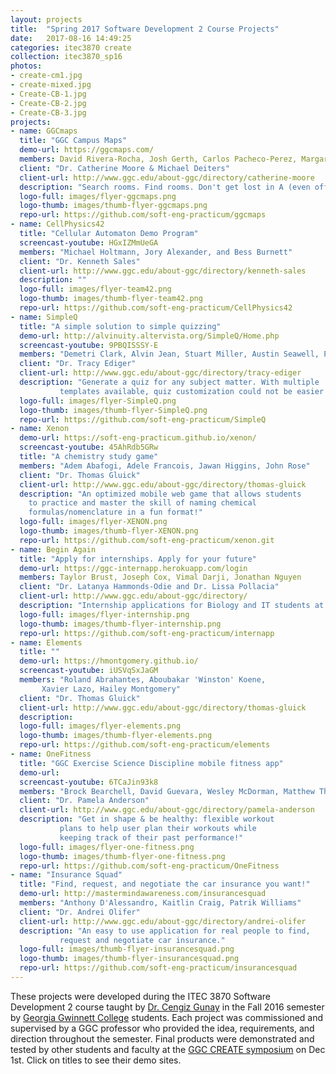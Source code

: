 ```yaml
---
layout: projects
title:  "Spring 2017 Software Development 2 Course Projects"
date:   2017-08-16 14:49:25
categories: itec3870 create
collection: itec3870_sp16
photos:
- create-cm1.jpg
- create-mixed.jpg
- Create-CB-1.jpg
- Create-CB-2.jpg
- Create-CB-3.jpg
projects:
- name: GGCmaps
  title: "GGC Campus Maps"
  demo-url: https://ggcmaps.com/
  members: David Rivera-Rocha, Josh Gerth, Carlos Pacheco-Perez, Margaret "Maggie" Muse
  client: "Dr. Catherine Moore & Michael Deiters"
  client-url: http://www.ggc.edu/about-ggc/directory/catherine-moore
  description: "Search rooms. Find rooms. Don't get lost in A (even offline!)"
  logo-full: images/flyer-ggcmaps.png
  logo-thumb: images/thumb-flyer-ggcmaps.png
  repo-url: https://github.com/soft-eng-practicum/ggcmaps
- name: CellPhysics42
  title: "Cellular Automaton Demo Program"
  screencast-youtube: HGxIZMmUeGA
  members: "Michael Holtmann, Jory Alexander, and Bess Burnett"
  client: "Dr. Kenneth Sales"
  client-url: http://www.ggc.edu/about-ggc/directory/kenneth-sales
  description: ""
  logo-full: images/flyer-team42.png
  logo-thumb: images/thumb-flyer-team42.png
  repo-url: https://github.com/soft-eng-practicum/CellPhysics42
- name: SimpleQ
  title: "A simple solution to simple quizzing"
  demo-url: http://alvinuity.altervista.org/SimpleQ/Home.php
  screencast-youtube: 9PBQISSSY-E
  members: "Demetri Clark, Alvin Jean, Stuart Miller, Austin Seawell, Palmer Simmons"
  client: "Dr. Tracy Ediger"
  client-url: http://www.ggc.edu/about-ggc/directory/tracy-ediger
  description: "Generate a quiz for any subject matter. With multiple 
  	       templates available, quiz customization could not be easier!"
  logo-full: images/flyer-SimpleQ.png
  logo-thumb: images/thumb-flyer-SimpleQ.png
  repo-url: https://github.com/soft-eng-practicum/SimpleQ
- name: Xenon
  demo-url: https://soft-eng-practicum.github.io/xenon/
  screencast-youtube: 45AhRdb5GRw
  title: "A chemistry study game"
  members: "Adem Abafogi, Adele Francois, Jawan Higgins, John Rose"
  client: "Dr. Thomas Gluick"
  client-url: http://www.ggc.edu/about-ggc/directory/thomas-gluick
  description: "An optimized mobile web game that allows students 
    to practice and master the skill of naming chemical 
    formulas/nomenclature in a fun format!"
  logo-full: images/flyer-XENON.png
  logo-thumb: images/thumb-flyer-XENON.png
  repo-url: https://github.com/soft-eng-practicum/xenon.git
- name: Begin Again
  title: "Apply for internships. Apply for your future"
  demo-url: https://ggc-internapp.herokuapp.com/login
  members: Taylor Brust, Joseph Cox, Vimal Darji, Jonathan Nguyen
  client: "Dr. Latanya Hammonds-Odie and Dr. Lissa Pollacia"
  client-url: http://www.ggc.edu/about-ggc/directory/
  description: "Internship applications for Biology and IT students at GGC"
  logo-full: images/flyer-internship.png
  logo-thumb: images/thumb-flyer-internship.png
  repo-url: https://github.com/soft-eng-practicum/internapp
- name: Elements
  title: ""
  demo-url: https://hmontgomery.github.io/
  screencast-youtube: iUSVqSxJaGM
  members: "Roland Abrahantes, Aboubakar 'Winston' Koene, 
  	   Xavier Lazo, Hailey Montgomery"
  client: "Dr. Thomas Gluick"
  client-url: http://www.ggc.edu/about-ggc/directory/thomas-gluick
  description: 
  logo-full: images/flyer-elements.png
  logo-thumb: images/thumb-flyer-elements.png
  repo-url: https://github.com/soft-eng-practicum/elements
- name: OneFitness
  title: "GGC Exercise Science Discipline mobile fitness app"
  demo-url: 
  screencast-youtube: 6TCaJin93k8
  members: "Brock Bearchell, David Guevara, Wesley McDorman, Matthew Thompson"
  client: "Dr. Pamela Anderson"
  client-url: http://www.ggc.edu/about-ggc/directory/pamela-anderson
  description: "Get in shape & be healthy: flexible workout 
  	       plans to help user plan their workouts while
	       keeping track of their past performance!" 
  logo-full: images/flyer-one-fitness.png
  logo-thumb: images/thumb-flyer-one-fitness.png
  repo-url: https://github.com/soft-eng-practicum/OneFitness
- name: "Insurance Squad"
  title: "Find, request, and negotiate the car insurance you want!"
  demo-url: http://mastermindawareness.com/insurancesquad
  members: "Anthony D'Alessandro, Kaitlin Craig, Patrik Williams"
  client: "Dr. Andrei Olifer"
  client-url: http://www.ggc.edu/about-ggc/directory/andrei-olifer
  description: "An easy to use application for real people to find, 
  	       request and negotiate car insurance."
  logo-full: images/thumb-flyer-insurancesquad.png
  logo-thumb: images/thumb-flyer-insurancesquad.png
  repo-url: https://github.com/soft-eng-practicum/insurancesquad
---
```


These projects were developed during the ITEC 3870 Software
Development 2 course taught by [Dr. Cengiz Gunay][gunay-ggc] in the
Fall 2016 semester by [Georgia Gwinnett College][ggc] students. Each
project was commissioned and supervised by a GGC professor who
provided the idea, requirements, and direction throughout the
semester. Final products were demonstrated and tested by other
students and faculty at the [GGC CREATE symposium][create] on Dec 1st. Click on
titles to see their demo sites.

  <!-- lightgallery -->
  <script src="https://code.jquery.com/jquery-2.2.4.min.js"></script>
  <script src="https://cdn.jsdelivr.net/lightgallery/1.3.7/js/lightgallery.min.js"></script>  
  <script src="https://cdn.jsdelivr.net/g/lg-zoom"></script>  

  <script type="text/javascript">
    $(document).ready(function() {
    $("body").lightGallery({
	zoom: true,
	selector: 'a#lightgallery',
	selectWithin: 'body'
    }); 
    });
  </script>

[ggc]:		http://www.ggc.edu
[gunay-ggc]: 	http://www.ggc.edu/about-ggc/directory/cengiz-gunay
[create]:	https://www.facebook.com/georgiagwinnett/photos/ms.c.eJxdz0EKADEMAsAflaYx0fz~;Ywt7KNTrIIqxo3IaRSkD4IornDFRV5uwX9HusMxUeQZ04Xm3FN6jHJmg0gXHRW3N4P~;0Ay4NMx8~-.bps.a.10153964573906447.1073741919.78573401446/10153964578831447/?type=3&theater
